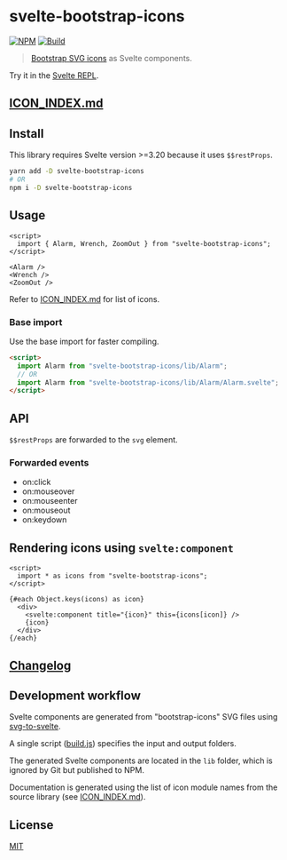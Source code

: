 # svelte-bootstrap-icons

[![NPM][npm]][npm-url]
[![Build][build]][build-badge]

> [Bootstrap SVG icons](https://github.com/twbs/icons) as Svelte components.

Try it in the [Svelte REPL](https://svelte.dev/repl/9a0e245df66248d59fadbbf007c06124?version=3.24.0).

## [ICON_INDEX.md](ICON_INDEX.md)

## Install

This library requires Svelte version >=3.20 because it uses `$$restProps`.

```bash
yarn add -D svelte-bootstrap-icons
# OR
npm i -D svelte-bootstrap-icons
```

## Usage

```svelte
<script>
  import { Alarm, Wrench, ZoomOut } from "svelte-bootstrap-icons";
</script>

<Alarm />
<Wrench />
<ZoomOut />
```

Refer to [ICON_INDEX.md](ICON_INDEX.md) for list of icons.

### Base import

Use the base import for faster compiling.

```html
<script>
  import Alarm from "svelte-bootstrap-icons/lib/Alarm";
  // OR
  import Alarm from "svelte-bootstrap-icons/lib/Alarm/Alarm.svelte";
</script>
```

## API

`$$restProps` are forwarded to the `svg` element.

### Forwarded events

- on:click
- on:mouseover
- on:mouseenter
- on:mouseout
- on:keydown


## Rendering icons using `svelte:component`

```svelte
<script>
  import * as icons from "svelte-bootstrap-icons";
</script>

{#each Object.keys(icons) as icon}
  <div>
    <svelte:component title="{icon}" this={icons[icon]} />
    {icon}
  </div>
{/each}
```

## [Changelog](CHANGELOG.md)

## Development workflow

Svelte components are generated from "bootstrap-icons" SVG files using [svg-to-svelte](https://github.com/metonym/svg-to-svelte).

A single script ([build.js](build.js)) specifies the input and output folders.

The generated Svelte components are located in the `lib` folder, which is ignored by Git but published to NPM.

Documentation is generated using the list of icon module names from the source library (see [ICON_INDEX.md](ICON_INDEX.md)).

## License

[MIT](LICENSE)

[npm]: https://img.shields.io/npm/v/svelte-bootstrap-icons.svg?color=blue
[npm-url]: https://npmjs.com/package/svelte-bootstrap-icons
[build]: https://travis-ci.com/metonym/svelte-bootstrap-icons.svg?branch=master
[build-badge]: https://travis-ci.com/metonym/svelte-bootstrap-icons
